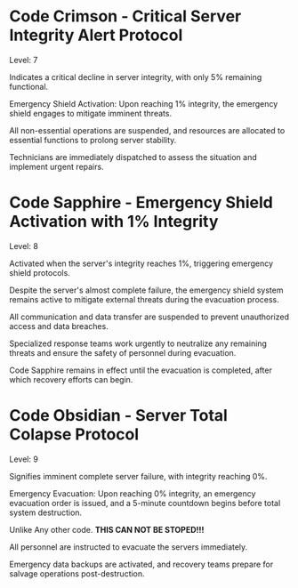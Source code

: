 # Code Crimson - Critical Server Integrity Alert Protocol

Level: 7

Indicates a critical decline in server integrity, with only 5% remaining functional.

Emergency Shield Activation: Upon reaching 1% integrity, the emergency shield engages to mitigate imminent threats.

All non-essential operations are suspended, and resources are allocated to essential functions to prolong server stability.

Technicians are immediately dispatched to assess the situation and implement urgent repairs.

# Code Sapphire - Emergency Shield Activation with 1% Integrity

Level: 8

Activated when the server's integrity reaches 1%, triggering emergency shield protocols.

Despite the server's almost complete failure, the emergency shield system remains active to mitigate external threats during the evacuation process.

All communication and data transfer are suspended to prevent unauthorized access and data breaches.

Specialized response teams work urgently to neutralize any remaining threats and ensure the safety of personnel during evacuation.

Code Sapphire remains in effect until the evacuation is completed, after which recovery efforts can begin.

# Code Obsidian - Server Total Colapse Protocol

Level: 9

Signifies imminent complete server failure, with integrity reaching 0%.

Emergency Evacuation: Upon reaching 0% integrity, an emergency evacuation order is issued, and a 5-minute countdown begins before total system destruction.

Unlike Any other code. **THIS CAN NOT BE STOPED!!!**

All personnel are instructed to evacuate the servers immediately.

Emergency data backups are activated, and recovery teams prepare for salvage operations post-destruction.
